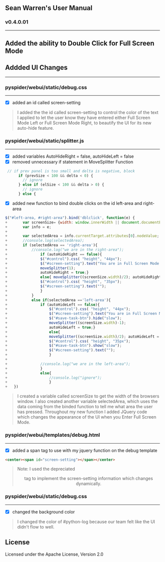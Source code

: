 Sean Warren's User Manual 
----

### v0.4.0.01 
----
## Added the ability to Double Click for Full Screen Mode
## Addded UI Changes
----

### pyspider/webui/static/debug.css
----
- [x] added an id called screen-setting


> I added the the id called screen-setting to control the color of the text I applied to let the user know they have entered either Full Screen Mode Left or Full Screen Mode Right, to beautify the UI for its new auto-hide feature.

### pyspider/webui/static/splitter.js
----
- [x] added variables AutoHideRight = false, autoHideLeft = false
- [x] removed unnecessary if statement in MoveSplitter Function

```javascript
 // if prev panel is too small and delta is negative, block
      if (prevSize < 100 && delta < 0) {
        // ignore
      } else if (elSize < 100 && delta > 0) {
        // ignore
      } else {
```
 - [x] added new function to bind double clicks on the id left-area and right-area

```javascript
$("#left-area, #right-area").bind('dblclick', function(e) {
+		var screenSize= {width: window.innerWidth || document.documentElement.clientWidth|| document.body.offsetWidth,heigh:window.						innerHeight||document.documentElement.clientHeight|| document.body.offsetHeight};	
+		var info = e;
+		
+		var selectedArea = info.currentTarget.attributes[0].nodeValue;
+		//console.log(selectedArea);
+		if (selectedArea == 'right-area'){
+			//console.log("we are in the right-area");
+				if (autoHideRight == false){
+				$("#control").css( "height", "44px");
+				$("#screen-setting").text("You are in Full Screen Mode - Right Area");
+				moveSplitter(1);
+				autoHideRight = true;}
+				else{ moveSplitter((screenSize.width)/2); autoHideRight = false;
+				$("#control").css( "height", "35px");
+				$("#screen-setting").text("");
+				}
+			}
+			else if(selectedArea =='left-area'){
+				if (autoHideLeft == false){
+					$("#control").css( "height", "44px");
+					$("#screen-setting").text("You are in Full Screen Mode - Left Area");
+					$("#save-task-btn").hide("slow");
+					moveSplitter((screenSize.width)-1);
+					autoHideLeft = true;}
+					else{ 
+					moveSplitter((screenSize.width)/2); autoHideLeft = false;
+					$("#control").css( "height", "35px");
+					$("#save-task-btn").show("slow");
+					$("#screen-setting").text("");
+					}
+						
+				//console.log("we are in the left-area");
+				}
+				else{
+					//console.log("ignore");
+					}
+	})
```

> I created a variable called screenSize to get the width of the browsers window. I also created another variable selectedArea, which uses the data coming from the binded function to tell me what area the user has pressed. Throughout
my new function I added JQuery code which changes the appearance of the UI when you Enter Full Screen Mode. 

### pyspider/webui/templates/debug.html
----
- [x] added a span tag to use with my jquery function on the debug template

```html
<center><span id="screen-setting"></span></center>
```

> Note: I used the depreciated <center> tag to implement the screen-setting information which changes dynamically.


### pyspider/webui/static/debug.css
----
- [x] changed the background color

> I changed the color of #python-log because our team felt like the UI didn't flow to well.

License
-------
Licensed under the Apache License, Version 2.0

